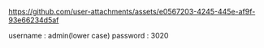 




https://github.com/user-attachments/assets/e0567203-4245-445e-af9f-93e66234d5af


username : admin(lower case)
password : 3020
